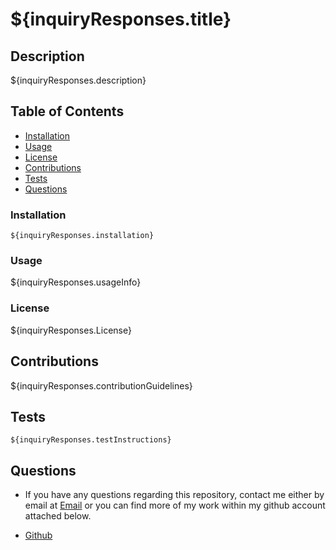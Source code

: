 # ${inquiryResponses.title} 

## Description 

${inquiryResponses.description}

## Table of Contents

* [Installation](#installation)
* [Usage](#usage)
* [License](#license)
* [Contributions](#contributions)
* [Tests](#tests)
* [Questions](#questions)

### Installation

```
${inquiryResponses.installation}
```

### Usage

${inquiryResponses.usageInfo}

### License 

${inquiryResponses.License}

## Contributions 

${inquiryResponses.contributionGuidelines}

## Tests

```
${inquiryResponses.testInstructions}
```

## Questions

* If you have any questions regarding this repository, contact me either by email at [Email](${inquiryResponses.email}) or you can find more of my work within my github account attached below.

* [Github](${inquiryResponses.github})